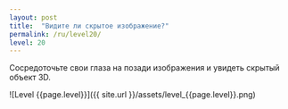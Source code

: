 ```yaml
---
layout: post
title:  "Видите ли скрытое изображение?"
permalink: /ru/level20/
level: 20
---
```

Сосредоточьте свои глаза на позади изображения и увидеть скрытый объект 3D.

![Level {{page.level}}]({{ site.url }}/assets/level_{{page.level}}.png)